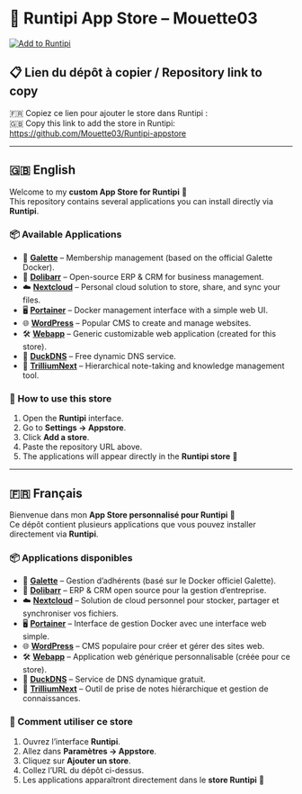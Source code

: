 # 🛒 Runtipi App Store – Mouette03

[![Add to Runtipi](https://img.shields.io/badge/Add%20to-Runtipi-blue?style=for-the-badge&logo=appveyor)](https://github.com/Mouette03/Runtipi-appstore)

## 📋 Lien du dépôt à copier / Repository link to copy
🇫🇷 Copiez ce lien pour ajouter le store dans Runtipi :  
🇬🇧 Copy this link to add the store in Runtipi:   https://github.com/Mouette03/Runtipi-appstore

---

## 🇬🇧 English
Welcome to my **custom App Store for Runtipi** 🎉  
This repository contains several applications you can install directly via **Runtipi**.

### 📦 Available Applications
- 📝 [**Galette**](./apps/galette) – Membership management (based on the official Galette Docker).
- 🏢 [**Dolibarr**](./apps/dolibarr) – Open-source ERP & CRM for business management.
- ☁️ [**Nextcloud**](./apps/nextclood) – Personal cloud solution to store, share, and sync your files.
- 🖥️ [**Portainer**](./apps/portainer) – Docker management interface with a simple web UI.
- 🌐 [**WordPress**](./apps/wordpress) – Popular CMS to create and manage websites.
- 🛠️ [**Webapp**](./apps/webapp) – Generic customizable web application (created for this store).
- 🦆 [**DuckDNS**](./apps/duckdns) – Free dynamic DNS service.
- 📒 [**TrilliumNext**](./apps/trilliumnext) – Hierarchical note-taking and knowledge management tool.

### 🚀 How to use this store
1. Open the **Runtipi** interface.  
2. Go to **Settings → Appstore**.  
3. Click **Add a store**.  
4. Paste the repository URL above.  
5. The applications will appear directly in the **Runtipi store** 🎉

---

## 🇫🇷 Français
Bienvenue dans mon **App Store personnalisé pour Runtipi** 🎉  
Ce dépôt contient plusieurs applications que vous pouvez installer directement via **Runtipi**.

### 📦 Applications disponibles
- 📝 [**Galette**](./apps/galette) – Gestion d’adhérents (basé sur le Docker officiel Galette).
- 🏢 [**Dolibarr**](./apps/dolibarr) – ERP & CRM open source pour la gestion d’entreprise.
- ☁️ [**Nextcloud**](./apps/nextclood) – Solution de cloud personnel pour stocker, partager et synchroniser vos fichiers.
- 🖥️ [**Portainer**](./apps/portainer) – Interface de gestion Docker avec une interface web simple.
- 🌐 [**WordPress**](./apps/wordpress) – CMS populaire pour créer et gérer des sites web.
- 🛠️ [**Webapp**](./apps/webapp) – Application web générique personnalisable (créée pour ce store).
- 🦆 [**DuckDNS**](./apps/duckdns) – Service de DNS dynamique gratuit.
- 📒 [**TrilliumNext**](./apps/trilliumnext) – Outil de prise de notes hiérarchique et gestion de connaissances.

### 🚀 Comment utiliser ce store
1. Ouvrez l’interface **Runtipi**.  
2. Allez dans **Paramètres → Appstore**.  
3. Cliquez sur **Ajouter un store**.  
4. Collez l’URL du dépôt ci-dessus.  
5. Les applications apparaîtront directement dans le **store Runtipi** 🎉 

